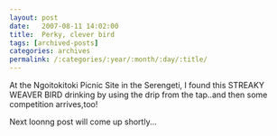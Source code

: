 ```yaml
---
layout: post
date:	2007-08-11 14:02:00
title:  Perky, clever bird
tags: [archived-posts]
categories: archives
permalink: /:categories/:year/:month/:day/:title/
---
```

At the Ngoitokitoki Picnic Site in the Serengeti, I found this STREAKY WEAVER BIRD drinking by using the drip from the tap..and then some competition arrives,too!



<lj-embed id="2" />


Next loonng post will come up shortly...
